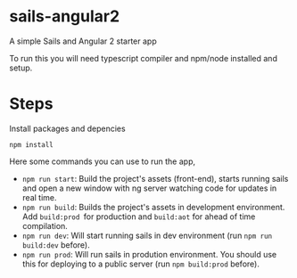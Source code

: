 # sails-angular2

A simple Sails and Angular 2 starter app

To run this you will need typescript compiler and npm/node installed and setup.

# Steps

Install packages and depencies

`npm install`

Here some commands you can use to run the app,

* `npm run start`: Build the project's assets (front-end), starts running sails and open a new window with ng server watching code for updates in real time.
* `npm run build`: Builds the project's assets in development environment. Add `build:prod `for production and `build:aot` for ahead of time compilation.
* `npm run dev`: Will start running sails in dev environment (run `npm run build:dev` before).
* `npm run prod`: Will run sails in prodution environment. You should use this for deploying to a public server (run `npm build:prod` before).
